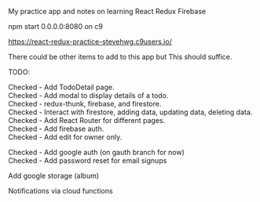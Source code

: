 My practice app and notes on learning React Redux Firebase

npm start 0.0.0.0:8080 on c9

https://react-redux-practice-stevehwg.c9users.io/

There could be other items to add to this app but This should suffice.

TODO:

Checked - Add TodoDetail page.\
Checked - Add modal to display details of a todo.\
Checked - redux-thunk, firebase, and firestore.\
Checked - Interact with firestore, adding data, updating data, deleting data.\
Checked - Add React Router for different pages.\
Checked - Add firebase auth.\
Checked - Add edit for owner only.

Checked - Add google auth (on gauth branch for now)\
Checked - Add password reset for email signups

Add google storage (album)

Notifications via cloud functions
